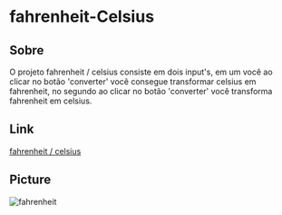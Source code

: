 # fahrenheit-Celsius

<h2>Sobre</h2>

<p>O projeto fahrenheit / celsius consiste em dois input's, em um você ao clicar no botão 'converter' você consegue transformar celsius em fahrenheit, no segundo ao clicar no botão 'converter' você transforma fahrenheit em celsius.</p>

<h2>Link</h2>
<a href='https://inspiring-tesla-0b7ab6.netlify.app/'>fahrenheit / celsius</a>

<h2>Picture</h2>

![fahrenheit](https://user-images.githubusercontent.com/79015823/138815281-da2c7768-c4ac-402d-ad43-929b5510e9ca.jpg)
